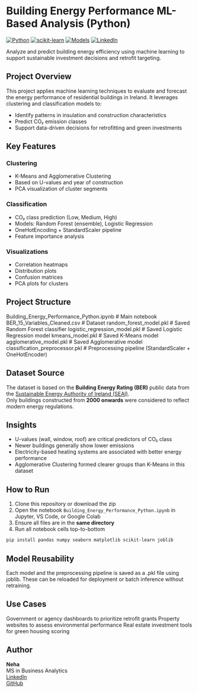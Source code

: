 # Building Energy Performance ML-Based Analysis (Python)

[![Python](https://img.shields.io/badge/Python-3.8+-blue?logo=python)](https://www.python.org/)
[![scikit-learn](https://img.shields.io/badge/Scikit--Learn-ML-orange?logo=scikit-learn)](https://scikit-learn.org/)
[![Models](https://img.shields.io/badge/Models-Serialized-green)]()
[![LinkedIn](https://img.shields.io/badge/Connect-Neha%20Rajesh-blue?logo=linkedin)](https://www.linkedin.com/in/neha-rajesh-/)

Analyze and predict building energy efficiency using machine learning to support sustainable investment decisions and retrofit targeting.

## Project Overview

This project applies machine learning techniques to evaluate and forecast the energy performance of residential buildings in Ireland. It leverages clustering and classification models to:
- Identify patterns in insulation and construction characteristics
- Predict CO₂ emission classes
- Support data-driven decisions for retrofitting and green investments


## Key Features

### Clustering
- K-Means and Agglomerative Clustering
- Based on U-values and year of construction
- PCA visualization of cluster segments

### Classification
- CO₂ class prediction (Low, Medium, High)
- Models: Random Forest (ensemble), Logistic Regression 
- OneHotEncoding + StandardScaler pipeline
- Feature importance analysis

### Visualizations
- Correlation heatmaps
- Distribution plots
- Confusion matrices
- PCA plots for clusters

## Project Structure

Building_Energy_Performance_Python.ipynb # Main notebook 
BER_15_Variables_Cleaned.csv # Dataset 
random_forest_model.pkl # Saved Random Forest classifier 
logistic_regression_model.pkl # Saved Logistic Regression model 
kmeans_model.pkl # Saved K-Means model 
agglomerative_model.pkl # Saved Agglomerative model 
classification_preprocessor.pkl # Preprocessing pipeline (StandardScaler + OneHotEncoder)


## Dataset Source

The dataset is based on the **Building Energy Rating (BER)** public data from the [Sustainable Energy Authority of Ireland (SEAI)](https://ndber.seai.ie/BERResearchTool/ber/search.aspx).  
Only buildings constructed from **2000 onwards** were considered to reflect modern energy regulations.


## Insights

- U-values (wall, window, roof) are critical predictors of CO₂ class
- Newer buildings generally show lower emissions
- Electricity-based heating systems are associated with better energy performance
- Agglomerative Clustering formed clearer groups than K-Means in this dataset

## How to Run

1. Clone this repository or download the zip
2. Open the notebook `Building_Energy_Performance_Python.ipynb` in Jupyter, VS Code, or Google Colab
3. Ensure all files are in the **same directory**
4. Run all notebook cells top-to-bottom

```bash
pip install pandas numpy seaborn matplotlib scikit-learn joblib
```

## Model Reusability
Each model and the preprocessing pipeline is saved as a .pkl file using joblib. These can be reloaded for deployment or batch inference without retraining.

## Use Cases
Government or agency dashboards to prioritize retrofit grants
Property websites to assess environmental performance
Real estate investment tools for green housing scoring


## Author

**Neha**  
MS in Business Analytics  
[LinkedIn](https://www.linkedin.com/in/neha-rajesh-/)  
[GitHub](https://github.com/neharajesh1307)
